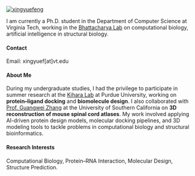 [![xingyuefeng](https://img.shields.io/badge/xingyuefeng-github-blue?logo=github)](https://github.com/xingyuefeng)

I am currently a Ph.D. student in the Department of Computer Science at Virginia Tech, working in the [Bhattacharya Lab](https://people.cs.vt.edu/dbhattacharya/) on computational biology, artificial intelligence in structural biology.

#### Contact
Email: xingyuef[at]vt.edu

#### About Me

During my undergraduate studies, I had the privilege to participate in summer research at the [Kihara Lab](https://kiharalab.org/) at Purdue University, working on **protein–ligand docking** and **biomolecule design**. I also collaborated with [Prof. Guangwei Zhang](https://keck.usc.edu/faculty-search/guangwei-zhang/) at the University of Southern California on **3D reconstruction of mouse spinal cord atlases**. My work involved applying AI-driven protein design models, molecular docking pipelines, and 3D modeling tools to tackle problems in computational biology and structural bioinformatics.

#### Research Interests
Computational Biology, Protein–RNA Interaction, Molecular Design, Structure Prediction.
